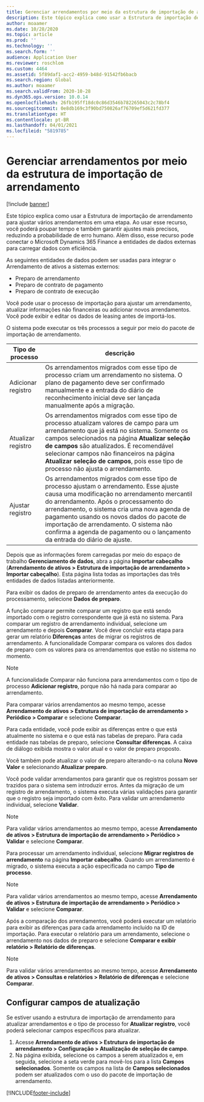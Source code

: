 ```yaml
---
title: Gerenciar arrendamentos por meio da estrutura de importação de arrendamento
description: Este tópico explica como usar a Estrutura de importação de arrendamento para ajustar vários arrendamentos ao mesmo tempo.
author: moaamer
ms.date: 10/28/2020
ms.topic: article
ms.prod: ''
ms.technology: ''
ms.search.form: ''
audience: Application User
ms.reviewer: roschlom
ms.custom: 4464
ms.assetid: 5f89daf1-acc2-4959-b48d-91542fb6bacb
ms.search.region: Global
ms.author: moaamer
ms.search.validFrom: 2020-10-28
ms.dyn365.ops.version: 10.0.14
ms.openlocfilehash: 26fb195ff18dc0c86d3546b782265043c2c78bf4
ms.sourcegitcommit: 0e8db169c3f90bd750826af76709ef5d621fd377
ms.translationtype: HT
ms.contentlocale: pt-BR
ms.lasthandoff: 04/01/2021
ms.locfileid: "5819785"
---
```

# <a name="manage-leases-through-the-lease-import-framework"></a>Gerenciar arrendamentos por meio da estrutura de importação de arrendamento

[!include [banner](../includes/banner.md)]

Este tópico explica como usar a Estrutura de importação de arrendamento para ajustar vários arrendamentos em uma etapa. Ao usar esse recurso, você poderá poupar tempo e também garantir ajustes mais precisos, reduzindo a probabilidade de erro humano. Além disso, esse recurso pode conectar o Microsoft Dynamics 365 Finance a entidades de dados externas para carregar dados com eficiência.

As seguintes entidades de dados podem ser usadas para integrar o Arrendamento de ativos a sistemas externos:

- Preparo de arrendamento
- Preparo de contrato de pagamento
- Preparo de contrato de execução

Você pode usar o processo de importação para ajustar um arrendamento, atualizar informações não financeiras ou adicionar novos arrendamentos. Você pode exibir e editar os dados de leasing antes de importá-los.

O sistema pode executar os três processos a seguir por meio do pacote de importação de arrendamento.

| Tipo de processo  | descrição |
|---------------|-------------|
| Adicionar registro    | Os arrendamentos migrados com esse tipo de processo criam um arrendamento no sistema. O plano de pagamento deve ser confirmado manualmente e a entrada do diário de reconhecimento inicial deve ser lançada manualmente após a migração. |
| Atualizar registro | Os arrendamentos migrados com esse tipo de processo atualizam valores de campo para um arrendamento que já está no sistema. Somente os campos selecionados na página **Atualizar seleção de campos** são atualizados. É recomendável selecionar campos não financeiros na página **Atualizar seleção de campos**, pois esse tipo de processo não ajusta o arrendamento. |
| Ajustar registro | Os arrendamentos migrados com esse tipo de processo ajustam o arrendamento. Esse ajuste causa uma modificação no arrendamento mercantil do arrendamento. Após o processamento do arrendamento, o sistema cria uma nova agenda de pagamento usando os novos dados do pacote de importação de arrendamento. O sistema não confirma a agenda de pagamento ou o lançamento da entrada do diário de ajuste. |

Depois que as informações forem carregadas por meio do espaço de trabalho **Gerenciamento de dados**, abra a página **Importar cabeçalho** (**Arrendamento de ativos \> Estrutura de importação de arrendamento \> Importar cabeçalho**). Esta página lista todas as importações das três entidades de dados listadas anteriormente.

Para exibir os dados de preparo de arrendamento antes da execução do processamento, selecione **Dados de preparo**.

A função comparar permite comparar um registro que está sendo importado com o registro correspondente que já está no sistema. Para comparar um registro de arrendamento individual, selecione um arrendamento e depois **Comparar**. Você deve concluir esta etapa para gerar um relatório **Diferenças** antes de migrar os registros de arrendamento. A funcionalidade Comparar compara os valores dos dados de preparo com os valores para os arrendamentos que estão no sistema no momento.

> [!NOTE]
> A funcionalidade Comparar não funciona para arrendamentos com o tipo de processo **Adicionar registro**, porque não há nada para comparar ao arrendamento.
>
> Para comparar vários arrendamentos ao mesmo tempo, acesse **Arrendamento de ativos \> Estrutura de importação de arrendamento \> Periódico \> Comparar** e selecione **Comparar**.

Para cada entidade, você pode exibir as diferenças entre o que está atualmente no sistema e o que está nas tabelas de preparo. Para cada entidade nas tabelas de preparo, selecione **Consultar diferenças**. A caixa de diálogo exibida mostra o valor atual e o valor de preparo proposto.

Você também pode atualizar o valor de preparo alterando-o na coluna **Novo Valor** e selecionando **Atualizar preparo**.

Você pode validar arrendamentos para garantir que os registros possam ser trazidos para o sistema sem introduzir erros. Antes da migração de um registro de arrendamento, o sistema executa várias validações para garantir que o registro seja importado com êxito. Para validar um arrendamento individual, selecione **Validar**.

> [!NOTE]
> Para validar vários arrendamentos ao mesmo tempo, acesse **Arrendamento de ativos \> Estrutura de importação de arrendamento \> Periódico \> Validar** e selecione **Comparar**.

Para processar um arrendamento individual, selecione **Migrar registros de arrendamento** na página **Importar cabeçalho**. Quando um arrendamento é migrado, o sistema executa a ação especificada no campo **Tipo de processo**.

> [!NOTE]
> Para validar vários arrendamentos ao mesmo tempo, acesse **Arrendamento de ativos \> Estrutura de importação de arrendamento \> Periódico \> Validar** e selecione **Comparar**.

Após a comparação dos arrendamentos, você poderá executar um relatório para exibir as diferenças para cada arrendamento incluído na ID de importação. Para executar o relatório para um arrendamento, selecione o arrendamento nos dados de preparo e selecione **Comparar e exibir relatório \> Relatório de diferenças**.

> [!NOTE]
> Para validar vários arrendamentos ao mesmo tempo, acesse **Arrendamento de ativos \> Consultas e relatórios \> Relatório de diferenças** e selecione **Comparar**.

## <a name="set-up-update-fields"></a>Configurar campos de atualização

Se estiver usando a estrutura de importação de arrendamento para atualizar arrendamentos e o tipo de processo for **Atualizar registro**, você poderá selecionar campos específicos para atualizar.

1. Acesse **Arrendamento de ativos \> Estrutura de importação de arrendamento \> Configuração \> Atualização de seleção de campo**.
2. Na página exibida, selecione os campos a serem atualizados e, em seguida, selecione a seta verde para movê-los para a lista **Campos selecionados**. Somente os campos na lista de **Campos selecionados** podem ser atualizados com o uso do pacote de importação de arrendamento.


[!INCLUDE[footer-include](../../includes/footer-banner.md)]